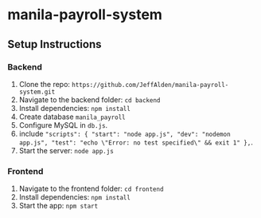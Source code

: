 # manila-payroll-system

## Setup Instructions

### Backend
1. Clone the repo: `https://github.com/JeffAlden/manila-payroll-system.git`
2. Navigate to the backend folder: `cd backend`
3. Install dependencies: `npm install`
4. Create database `manila_payroll`
5. Configure MySQL in `db.js`.
6. include `"scripts": {
    "start": "node app.js",
    "dev": "nodemon app.js",
    "test": "echo \"Error: no test specified\" && exit 1"
  },`.
7. Start the server: `node app.js`

### Frontend
1. Navigate to the frontend folder: `cd frontend`
2. Install dependencies: `npm install`
3. Start the app: `npm start`
